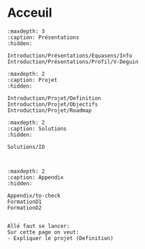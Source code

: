 # Acceuil


```{toctree}
:maxdepth: 3
:caption: Présentations
:hidden:

Introduction/Présentations/Equasens/Info
Introduction/Présentations/Profil/V-Deguin

```

```{toctree}
:maxdepth: 2
:caption: Projet
:hidden:

Introduction/Projet/Definition
Introduction/Projet/Objectifs
Introduction/Projet/Roadmap
```

```{toctree}
:maxdepth: 2
:caption: Solutions
:hidden:

Solutions/ID



```

```{toctree}
:maxdepth: 2
:caption: Appendix
:hidden:

Appendix/to-check
FormationD1
FormationD2

```

```{admonition} C'est parti

Allé faut se lancer:
Sur cette page on veut:
- Expliquer le projet (Definition)


```

